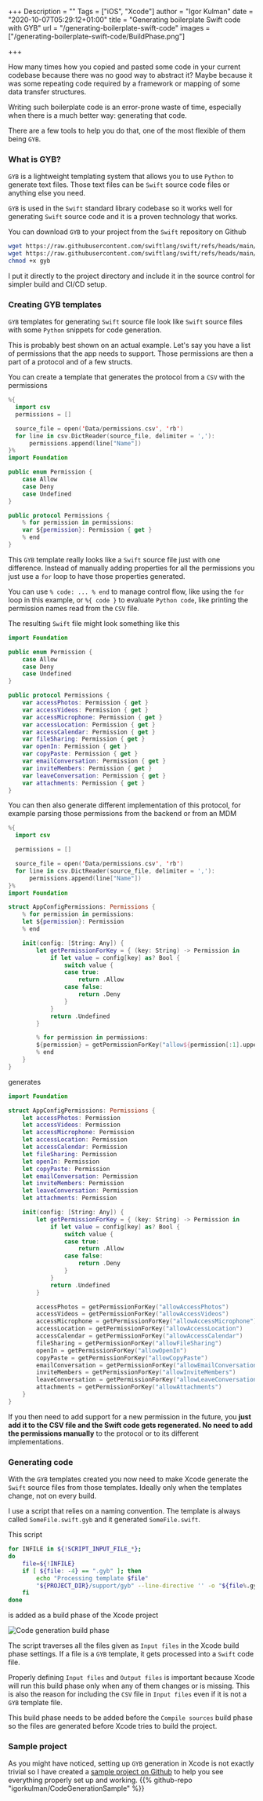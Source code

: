 +++
Description = ""
Tags = ["iOS", "Xcode"]
author = "Igor Kulman"
date = "2020-10-07T05:29:12+01:00"
title = "Generating boilerplate Swift code with GYB"
url = "/generating-boilerplate-swift-code"
images = ["/generating-boilerplate-swift-code/BuildPhase.png"]

+++

How many times how you copied and pasted some code in your current codebase because there was no good way to abstract it? Maybe because it was some repeating code required by a framework or mapping of some data transfer structures.

Writing such boilerplate code is an error-prone waste of time, especially when there is a much better way: generating that code. 

There are a few tools to help you do that, one of the most flexible of them being `GYB`.

### What is GYB?

`GYB` is a lightweight templating system that allows you to use `Python` to generate text files. Those text files can be `Swift` source code files or anything else you need.  

`GYB` is used in the `Swift` standard library codebase so it works well for generating `Swift` source code and it is a proven technology that works.

You can download `GYB` to your project from the `Swift` repository on Github

```bash
wget https://raw.githubusercontent.com/swiftlang/swift/refs/heads/main/utils/gyb.py
wget https://raw.githubusercontent.com/swiftlang/swift/refs/heads/main/utils/gyb
chmod +x gyb
```

I put it directly to the project directory and include it in the source control for simpler build and CI/CD setup.

### Creating GYB templates

`GYB` templates for generating `Swift` source file look like `Swift` source files with some `Python` snippets for code generation.

This is probably best shown on an actual example. Let's say you have a list of permissions that the app needs to support. Those permissions are then a part of a protocol and of a few structs.

<!--more-->

You can create a template that generates the protocol from a `CSV` with the permissions

```swift
%{
  import csv
  permissions = []

  source_file = open('Data/permissions.csv', 'rb')
  for line in csv.DictReader(source_file, delimiter = ','):
      permissions.append(line["Name"])
}%
import Foundation

public enum Permission {
    case Allow
    case Deny
    case Undefined
}

public protocol Permissions {
    % for permission in permissions:
    var ${permission}: Permission { get }
    % end
}
```

This `GYB` template really looks like a `Swift` source file just with one difference. Instead of manually adding properties for all the permissions you just use a `for` loop to have those properties generated.

You can use `% code: ... % end` to manage control flow, like using the `for` loop in this example, or `%{ code }` to evaluate `Python code`, like printing the permission names read from the `CSV` file.

The resulting `Swift` file might look something like this

```swift
import Foundation

public enum Permission {
    case Allow
    case Deny
    case Undefined
}

public protocol Permissions {
    var accessPhotos: Permission { get }
    var accessVideos: Permission { get }
    var accessMicrophone: Permission { get }
    var accessLocation: Permission { get }
    var accessCalendar: Permission { get }
    var fileSharing: Permission { get }
    var openIn: Permission { get }
    var copyPaste: Permission { get }
    var emailConversation: Permission { get }
    var inviteMembers: Permission { get }
    var leaveConversation: Permission { get }
    var attachments: Permission { get }
}
```

You can then also generate different implementation of this protocol, for example parsing those permissions from the backend or from an MDM

```swift
%{
  import csv

  permissions = []

  source_file = open('Data/permissions.csv', 'rb')
  for line in csv.DictReader(source_file, delimiter = ','):
      permissions.append(line["Name"])
}%
import Foundation

struct AppConfigPermissions: Permissions {
    % for permission in permissions:
    let ${permission}: Permission
    % end

    init(config: [String: Any]) {
        let getPermissionForKey = { (key: String) -> Permission in
            if let value = config[key] as? Bool {
                switch value {
                case true:
                    return .Allow
                case false:
                    return .Deny
                }
            }
            return .Undefined
        }

        % for permission in permissions:
        ${permission} = getPermissionForKey("allow${permission[:1].upper() + permission[1:]}")
        % end
    }
}
```

generates

```swift
import Foundation

struct AppConfigPermissions: Permissions {
    let accessPhotos: Permission
    let accessVideos: Permission
    let accessMicrophone: Permission
    let accessLocation: Permission
    let accessCalendar: Permission
    let fileSharing: Permission
    let openIn: Permission
    let copyPaste: Permission
    let emailConversation: Permission
    let inviteMembers: Permission
    let leaveConversation: Permission
    let attachments: Permission

    init(config: [String: Any]) {
        let getPermissionForKey = { (key: String) -> Permission in
            if let value = config[key] as? Bool {
                switch value {
                case true:
                    return .Allow
                case false:
                    return .Deny
                }
            }
            return .Undefined
        }

        accessPhotos = getPermissionForKey("allowAccessPhotos")
        accessVideos = getPermissionForKey("allowAccessVideos")
        accessMicrophone = getPermissionForKey("allowAccessMicrophone")
        accessLocation = getPermissionForKey("allowAccessLocation")
        accessCalendar = getPermissionForKey("allowAccessCalendar")
        fileSharing = getPermissionForKey("allowFileSharing")
        openIn = getPermissionForKey("allowOpenIn")
        copyPaste = getPermissionForKey("allowCopyPaste")
        emailConversation = getPermissionForKey("allowEmailConversation")
        inviteMembers = getPermissionForKey("allowInviteMembers")
        leaveConversation = getPermissionForKey("allowLeaveConversation")
        attachments = getPermissionForKey("allowAttachments")
    }
}
```

If you then need to add support for a new permission in the future, you **just add it to the CSV file and the Swift code gets regenerated. No need to add the permissions manually** to the protocol or to its different implementations.

### Generating code

With the `GYB` templates created you now need to make Xcode generate the `Swift` source files from those templates. Ideally only when the templates change, not on every build.

I use a script that relies on a naming convention. The template is always called `SomeFile.swift.gyb` and it generated `SomeFile.swift`. 

This script 

```bash
for INFILE in ${!SCRIPT_INPUT_FILE_*};
do
    file=${!INFILE}
    if [ ${file: -4} == ".gyb" ]; then
        echo "Processing template $file"
        "${PROJECT_DIR}/support/gyb" --line-directive '' -o "${file%.gyb}" "$file"
    fi
done
```

is added as a build phase of the Xcode project

![Code generation build phase](BuildPhase.png)

The script traverses all the files given as `Input files` in the Xcode build phase settings. If a file is a `GYB` template, it gets processed into a `Swift` code file.

Properly defining `Input files` and `Output files` is important because Xcode will run this build phase only when any of them changes or is missing. This is also the reason for including the `CSV` file in `Input files` even if it is not a `GYB` template file.

This build phase needs to be added before the `Compile sources` build phase so the files are generated before Xcode tries to build the project.

### Sample project

As you might have noticed, setting up `GYB` generation in Xcode is not exactly trivial so I have created a [sample project on Github](https://github.com/igorkulman/CodeGenerationSample) to help you see everything properly set up and working.
{{% github-repo "igorkulman/CodeGenerationSample" %}}